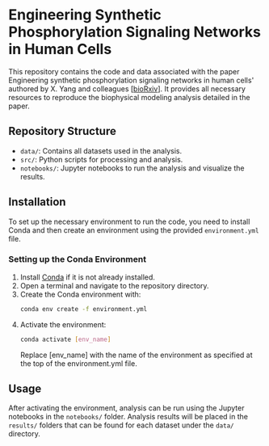 # Engineering Synthetic Phosphorylation Signaling Networks in Human Cells

This repository contains the code and data associated with the paper Engineering synthetic phosphorylation signaling networks in human cells' authored by X. Yang and colleagues [[bioRxiv](https://www.biorxiv.org/content/10.1101/2023.09.11.557100v2)]. It provides all necessary resources to reproduce the biophysical modeling analysis detailed in the paper.

## Repository Structure

- `data/`: Contains all datasets used in the analysis.
- `src/`: Python scripts for processing and analysis.
- `notebooks/`: Jupyter notebooks to run the analysis and visualize the results.

## Installation

To set up the necessary environment to run the code, you need to install Conda and then create an environment using the provided `environment.yml` file.

### Setting up the Conda Environment

1. Install [Conda](https://docs.conda.io/projects/conda/en/latest/user-guide/install/index.html) if it is not already installed.
2. Open a terminal and navigate to the repository directory.
3. Create the Conda environment with:
   ```bash
   conda env create -f environment.yml
   ```
4. Activate the environment:
   ```bash
   conda activate [env_name]
   ```
   Replace [env_name] with the name of the environment as specified at the top of the environment.yml file.

## Usage

After activating the environment, analysis can be run using the Jupyter notebooks in the `notebooks/` folder. Analysis results will be placed in the `results/` folders that can be found for each dataset under the `data/` directory.
   
